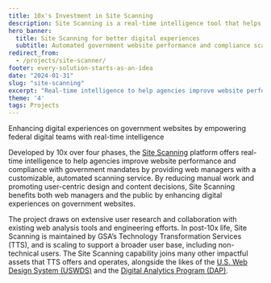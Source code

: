 ```yaml
---
title: 10x's Investment in Site Scanning
description: Site Scanning is a real-time intelligence tool that helps federal web managers improve the websites they oversee and deliver superior digital experiences.
hero_banner:
  title: Site Scanning for better digital experiences
  subtitle: Automated government website performance and compliance scanning
redirect_from: 
  - /projects/site-scanner/
footer: every-solution-starts-as-an-idea
date: "2024-01-31"
slug: "site-scanning"
excerpt: "Real-time intelligence to help agencies improve website performance and compliance with government mandates by providing web managers with a customizable, automated scanning service."
theme: '4'
tags: Projects
---
```


<p class="usa-intro">  
    Enhancing digital experiences on government websites by empowering federal digital teams with real-time intelligence
</p>

Developed by 10x over four phases, the <a class="usa-link--external" rel="noreferrer" href="https://digital.gov/guides/site-scanning/">Site Scanning</a> platform offers real-time intelligence to help agencies improve website performance and compliance with government mandates by providing web managers with a customizable, automated scanning service. By reducing manual work and promoting user-centric design and content decisions, Site Scanning benefits both web managers and the public by enhancing digital experiences on government websites. 

The project draws on extensive user research and collaboration with existing web analysis tools and engineering efforts. In post-10x life, Site Scanning is maintained by GSA’s Technology Transformation Services (TTS), and is scaling  to support a broader user base, including non-technical users. The Site Scanning capability joins many other impactful assets that TTS offers and operates, alongside the likes of the <a class="usa-link--external" rel="noreferrer" href="https://designsystem.digital.gov">U.S. Web Design System (USWDS)</a> and the <a class="usa-link usa-link--external" rel="noreferrer" href="https://digital.gov/guides/dap/">Digital Analytics Program (DAP)</a>.
